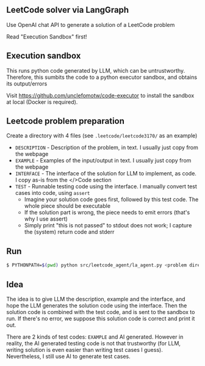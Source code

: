 ## LeetCode solver via LangGraph

Use OpenAI chat API to generate a solution of a LeetCode problem

Read "Execution Sandbox" first!

## Execution sandbox

This runs python code generated by LLM, which can be untrustworthy.
Therefore, this sumbits the code to a python executor sandbox, and obtains its output/errors

Visit https://github.com/unclefomotw/code-executor to install the sandbox at local (Docker is required).

## Leetcode problem preparation

Create a directory with 4 files (see `.leetcode/leetcode3170/` as an example)
* `DESCRIPTION` - Description of the problem, in text. I usually just copy from the webpage
* `EXAMPLE` - Examples of the input/output in text. I usually just copy from the webpage
* `INTERFACE` - The interface of the solution for LLM to implement, as code.  I copy as-is from the </>Code section
* `TEST` - Runnable testing code using the interface.  I manually convert test cases into code, using `assert`
    * Imagine your solution code goes first, followed by this test code.  The whole piece should be executable
    * If the solution part is wrong, the piece needs to emit errors (that's why I use assert)
    * Simply print "this is not passed" to stdout does not work; I capture the (system) return code and stderr

## Run

```bash
$ PYTHONPATH=$(pwd) python src/leetcode_agent/la_agent.py <problem directory>
```

## Idea

The idea is to give LLM the description, example and the interface, and hope the LLM
generates the solution code using the interface.
Then the solution code is combined with the test code, and is sent to the sandbox to run.
If there's no error, we suppose this solution code is correct and print it out.

There are 2 kinds of test codes: `EXAMPLE` and AI generated.  However in reality,
the AI generated testing code is not that trustworthy (for LLM, writing solution is even easier than writing
test cases I guess).  Nevertheless, I still use AI to generate test cases.

